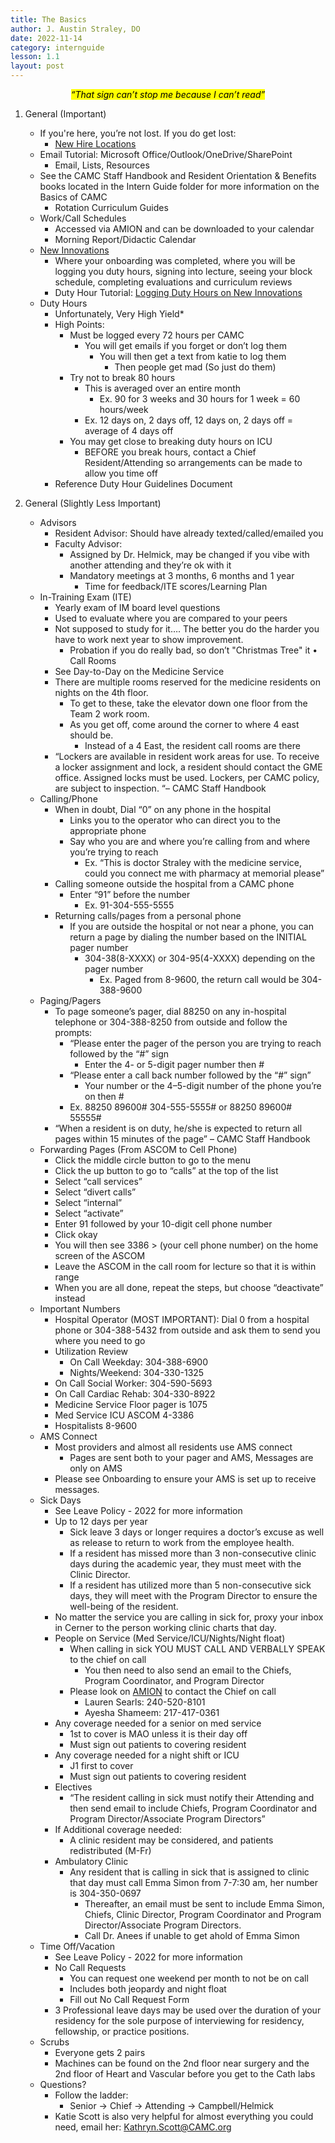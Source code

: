 ```yaml
---
title: The Basics
author: J. Austin Straley, DO
date: 2022-11-14
category: internguide
lesson: 1.1
layout: post
---
```


<meta charset="UTF-8">
<meta name="viewport" content="width=device-width, initial-scale=1">
<link href="{{site.baseurl}}/assets/grid/bootstrap-grid.min.css" rel="stylesheet">
<link href="{{site.baseurl}}/assets/grid/grid.css" rel="stylesheet">
<link rel="stylesheet" href="{{site.baseurl}}/assets/gitbook/gitbook-plugin-fontsettings/website.css">
<link rel="stylesheet" href="{{site.baseurl}}/assets/gitbook/gitbook-plugin-search-pro/search.css">
<link rel="stylesheet" href="{{site.baseurl}}/assets/gitbook/gitbook-plugin-back-to-top-button/plugin.css">
<link rel="stylesheet" href="{{site.baseurl}}/assets/gitbook/style.css">
<link rel="stylesheet" href="{{site.baseurl}}/assets/gitbook/custom.css">
<link rel="stylesheet" href="{{site.baseurl}}/assets/gitbook/rouge/{{ site.syntax_highlighter_style | default: 'colorful' }}.css">
<meta name="HandheldFriendly" content="true"/>
<meta name="viewport" content="width=device-width, initial-scale=1, user-scalable=no">
<meta name="apple-mobile-web-app-capable" content="yes">
<meta name="apple-mobile-web-app-status-bar-style" content="black">
<link rel="apple-touch-icon-precomposed" sizes="152x152" href="{{site.baseurl}}/assets/gitbook/images/apple-touch-icon-precomposed-152.png">
<link rel="shortcut icon" href="{{site.baseurl}}/{{site.favicon_path}}" type="image/x-icon">


*<center><mark>“That sign can’t stop me because I can’t read”</mark></center>*

1. General (Important)
    - If you're here, you’re not lost. If you do get lost:
        - [New Hire Locations][1]
    - Email Tutorial: Microsoft Office/Outlook/OneDrive/SharePoint
        - Email, Lists, Resources
    - See the CAMC Staff Handbook and Resident Orientation & Benefits books located in the Intern Guide folder for more information on the Basics of CAMC
        - Rotation Curriculum Guides
    - Work/Call Schedules
        - Accessed via AMION and can be downloaded to your calendar
        - Morning Report/Didactic Calendar
    - [New Innovations][2]
        - Where your onboarding was completed, where you will be logging you duty hours, signing into lecture, seeing your block schedule, completing evaluations and curriculum reviews
        - Duty Hour Tutorial: [Logging Duty Hours on New Innovations][3]
    - Duty Hours
        - Unfortunately, Very High Yield*
        - High Points:
            - Must be logged every 72 hours per CAMC
                - You will get emails if you forget or don’t log them
                    - You will then get a text from katie to log them
                        - Then people get mad (So just do them)
            - Try not to break 80 hours
                - This is averaged over an entire month
                    - Ex. 90 for 3 weeks and 30 hours for 1 week = 60 hours/week
                - Ex. 12 days on, 2 days off, 12 days on, 2 days off = average of 4 days off
            - You may get close to breaking duty hours on ICU
                - BEFORE you break hours, contact a Chief Resident/Attending so arrangements can be made to allow you time off
        - Reference Duty Hour Guidelines Document


2. General (Slightly Less Important)
    - Advisors
        - Resident Advisor: Should have already texted/called/emailed you
        - Faculty Advisor:
            - Assigned by Dr. Helmick, may be changed if you vibe with another attending and they’re ok with it
            - Mandatory meetings at 3 months, 6 months and 1 year
                - Time for feedback/ITE scores/Learning Plan
    - In-Training Exam (ITE)
        - Yearly exam of IM board level questions
        - Used to evaluate where you are compared to your peers
        - Not supposed to study for it…. The better you do the harder you have to work next year to show improvement.
            - Probation if you do really bad, so don’t "Christmas Tree" it
	• Call Rooms
        - See Day-to-Day on the Medicine Service
        - There are multiple rooms reserved for the medicine residents on nights on the 4th floor. 
            - To get to these, take the elevator down one floor from the Team 2 work room. 
            - As you get off, come around the corner to where 4 east should be. 
                - Instead of a 4 East, the resident call rooms are there
        - “Lockers are available in resident work areas for use. To receive a locker assignment and lock, a resident should contact the GME office. Assigned locks must be used. Lockers, per CAMC policy, are subject to inspection. “– CAMC Staff Handbook
    - Calling/Phone
        - When in doubt, Dial “0” on any phone in the hospital
            - Links you to the operator who can direct you to the appropriate phone
            - Say who you are and where you’re calling from and where you’re trying to reach
                - Ex. “This is doctor Straley with the medicine service, could you connect me with pharmacy at memorial please”
        - Calling someone outside the hospital from a CAMC phone
            - Enter “91” before the number
                - Ex. 91-304-555-5555
        - Returning calls/pages from a personal phone
            - If you are outside the hospital or not near a phone, you can return a page by dialing the number based on the INITIAL pager number
                - 304-38(8-XXXX) or 304-95(4-XXXX) depending on the pager number
                    - Ex. Paged from 8-9600, the return call would be 304-388-9600
    - Paging/Pagers
        - To page someone’s pager, dial 88250 on any in-hospital telephone or 304-388-8250 from outside and follow the prompts:
            - “Please enter the pager of the person you are trying to reach followed by the “#” sign
                - Enter the 4- or 5-digit pager number then #
            - “Please enter a call back number followed by the “#” sign”
                - Your number or the 4–5-digit number of the phone you’re on then #
            - Ex. 88250 89600# 304-555-5555# or 88250 89600# 55555#
        - “When a resident is on duty, he/she is expected to return all pages within 15 minutes of the page” – CAMC Staff Handbook
    - Forwarding Pages (From ASCOM to Cell Phone)
        - Click the middle circle button to go to the menu 
        - Click the up button to go to “calls” at the top of the list 
        - Select “call services”
        - Select “divert calls”
        - Select “internal”
        - Select “activate”
        - Enter 91 followed by your 10-digit cell phone number 
        - Click okay 
        - You will then see 3386 > (your cell phone number) on the home screen of the ASCOM
        - Leave the ASCOM in the call room for lecture so that it is within range 
        - When you are all done, repeat the steps, but choose “deactivate” instead
    - Important Numbers
        - Hospital Operator (MOST IMPORTANT): Dial 0 from a hospital phone or 304-388-5432 from outside and ask them to send you where you need to go
        - Utilization Review
            - On Call Weekday: 304-388-6900
            - Nights/Weekend: 304-330-1325
        - On Call Social Worker: 304-590-5693
        - On Call Cardiac Rehab: 304-330-8922
        - Medicine Service Floor pager is 1075  
        - Med Service ICU ASCOM 4-3386
        - Hospitalists 8-9600
    - AMS Connect
        - Most providers and almost all residents use AMS connect
            - Pages are sent both to your pager and AMS, Messages are only on AMS
        - Please see Onboarding to ensure your AMS is set up to receive messages.
    - Sick Days
        - See Leave Policy - 2022 for more information
        - Up to 12 days per year
            - Sick leave 3 days or longer requires a doctor’s excuse as well as release to return to work from the employee health.
            - If a resident has missed more than 3 non-consecutive clinic days during the academic year, they must meet with the Clinic Director.
            - If a resident has utilized more than 5 non-consecutive sick days, they will meet with the Program Director to ensure the well-being of the resident.
        - No matter the service you are calling in sick for, proxy your inbox in Cerner to the person working clinic charts that day.
        - People on Service (Med Service/ICU/Nights/Night float)
            - When calling in sick YOU MUST CALL AND VERBALLY SPEAK to the chief on call
                - You then need to also send an email to the Chiefs, Program Coordinator, and Program Director
            - Please look on [AMION][4] to contact the Chief on call
                - Lauren Searls: 240-520-8101
                - Ayesha Shameem: 217-417-0361
        - Any coverage needed for a senior on med service
            - 1st to cover is MAO unless it is their day off
            - Must sign out patients to covering resident
        - Any coverage needed for a night shift or ICU
            - J1 first to cover
            - Must sign out patients to covering resident
        - Electives
            - “The resident calling in sick must notify their Attending and then send email to include Chiefs, Program Coordinator and Program Director/Associate Program Directors”
        - If Additional coverage needed:
            - A clinic resident may be considered, and patients redistributed (M-Fr)
        - Ambulatory Clinic
            - Any resident that is calling in sick that is assigned to clinic that day must call Emma Simon from 7-7:30 am, her number is 304-350-0697
                - Thereafter, an email must be sent to include Emma Simon, Chiefs, Clinic Director, Program Coordinator and Program Director/Associate Program Directors.
                - Call Dr. Anees if unable to get ahold of Emma Simon
    - Time Off/Vacation
        - See Leave Policy - 2022 for more information
        - No Call Requests
            - You can request one weekend per month to not be on call
            - Includes both jeopardy and night float
            - Fill out No Call Request Form
        - 3 Professional leave days may be used over the duration of your residency for the sole purpose of interviewing for residency, fellowship, or practice positions.
    - Scrubs
        - Everyone gets 2 pairs
        - Machines can be found on the 2nd floor near surgery and the 2nd floor of Heart and Vascular before you get to the Cath labs
    - Questions?
        - Follow the ladder:
            - Senior -> Chief -> Attending -> Campbell/Helmick
        - Katie Scott is also very helpful for almost everything you could need, email her: Kathryn.Scott@CAMC.org


[1]: https://www.camc.org/newhirelocations
[2]: https://www.new-innov.com/Login/Login.aspx
[3]: https://youtu.be/dkpLhmxxwpU
[4]: https://www.amion.com/cgi-bin/ocs

